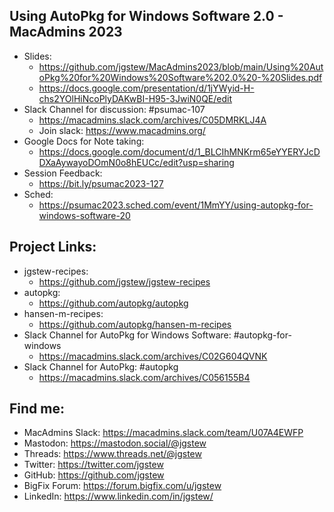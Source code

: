 ## Using AutoPkg for Windows Software 2.0 - MacAdmins 2023

- Slides:
  - https://github.com/jgstew/MacAdmins2023/blob/main/Using%20AutoPkg%20for%20Windows%20Software%202.0%20-%20Slides.pdf
  - https://docs.google.com/presentation/d/1jYWyid-H-chs2YOlHiNcoPlyDAKwBI-H95-3JwiN0QE/edit
- Slack Channel for discussion: #psumac-107
  - https://macadmins.slack.com/archives/C05DMRKLJ4A
  - Join slack: https://www.macadmins.org/
- Google Docs for Note taking:
  - https://docs.google.com/document/d/1_BLCIhMNKrm65eYYERYJcDDXaAywayoDOmN0o8hEUCc/edit?usp=sharing
- Session Feedback:
  - https://bit.ly/psumac2023-127
- Sched:
  - https://psumac2023.sched.com/event/1MmYY/using-autopkg-for-windows-software-20


## Project Links:

- jgstew-recipes:
  - https://github.com/jgstew/jgstew-recipes
- autopkg:
  - https://github.com/autopkg/autopkg
- hansen-m-recipes:
  - https://github.com/autopkg/hansen-m-recipes
- Slack Channel for AutoPkg for Windows Software: #autopkg-for-windows
  - https://macadmins.slack.com/archives/C02G604QVNK
- Slack Channel for AutoPkg: #autopkg
  - https://macadmins.slack.com/archives/C056155B4

## Find me:

- MacAdmins Slack: https://macadmins.slack.com/team/U07A4EWFP
- Mastodon: https://mastodon.social/@jgstew
- Threads: https://www.threads.net/@jgstew
- Twitter: https://twitter.com/jgstew
- GitHub: https://github.com/jgstew
- BigFix Forum: https://forum.bigfix.com/u/jgstew
- LinkedIn: https://www.linkedin.com/in/jgstew/
